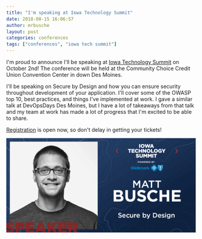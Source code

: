 ```yaml
---
title: "I'm speaking at Iowa Technology Summit"
date: 2018-08-15 16:06:57
author: mrbusche
layout: post
categories: conferences
tags: ["conferences", "iowa tech summit"]
---
```


I'm proud to announce I'll be speaking at [Iowa Technology Summit](https://www.iowatechsummit.com/) on October 2nd! The conference will be held at the Community Choice Credit Union Convention Center in down Des Moines.

I'll be speaking on Secure by Design and how you can ensure security throughout development of your application. I'll cover some of the OWASP top 10, best practices, and things I've implemented at work. I gave a similar talk at DevOpsDays Des Moines, but I have a lot of takeaways from that talk and my team at work has made a lot of progress that I'm excited to be able to share.

[Registration](https://www.eventbrite.com/e/iowa-technology-summit-powered-by-wellmark-registration-45898842674?aff=es2) is open now, so don't delay in getting your tickets!

<img src="/images/2018/08/iowa-tech-summit.png" alt="Iowa Tech Summit">
